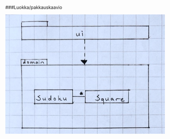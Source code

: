 ###Luokka/pakkauskaavio

![luokka/pakkauskaavio](https://github.com/sannahan/ot-harjoitustyo/blob/master/dokumentaatio/kuvat/luokka_pakkauskaavio.jpg)
